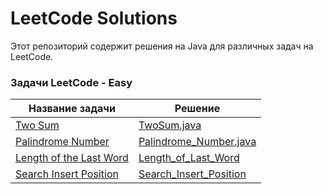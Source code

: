 # LeetCode Solutions

Этот репозиторий содержит решения на Java для различных задач на LeetCode.

### Задачи LeetCode - Easy
| Название задачи                                                   | Решение                                                      |
|-------------------------------------------------------------------|--------------------------------------------------------------|
| [Two Sum](./src/README_TwoSum.md)                                 | [TwoSum.java](./src/TwoSum.java)                             |
| [Palindrome Number](./src/README_PalindromeNumber.md)             | [Palindrome_Number.java](./src/Palindrome_Number.java)       |
| [Length of the Last Word](./src/Readme_Length_of_Last_World.md)   | [Length_of_Last_Word](./src/Length_Of_Last_Word.java)        |
| [ Search Insert Position](./src/Readme_Search_Insert_Position.md) | [ Search_Insert_Position](./src/Search_Insert_Position.java) |
